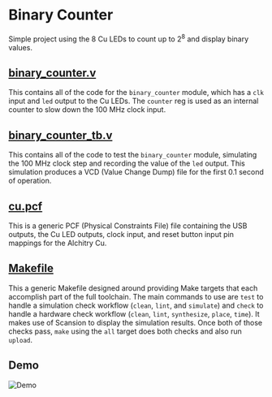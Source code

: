 # Binary Counter
Simple project using the 8 Cu LEDs to count up to 2<sup>8</sup> and display binary values.

## [binary_counter.v](binary_counter.v)
This contains all of the code for the `binary_counter` module, which has a `clk` input and `led` output to the Cu LEDs. The `counter` reg is used as an internal counter to slow down the 100 MHz clock input.

## [binary_counter_tb.v](binary_counter_tb.v)
This contains all of the code to test the `binary_counter` module, simulating the 100 MHz clock step and recording the value of the `led` output. This simulation produces a VCD (Value Change Dump) file for the first 0.1 second of operation.

## [cu.pcf](cu.pcf)
This is a generic PCF (Physical Constraints File) file containing the USB outputs, the Cu LED outputs, clock input, and reset button input pin mappings for the Alchitry Cu.

## [Makefile](Makefile)
This a generic Makefile designed around providing Make targets that each accomplish part of the full toolchain. The main commands to use are `test` to handle a simulation check workflow (`clean`, `lint`, and `simulate`) and `check` to handle a hardware check workflow (`clean`, `lint`, `synthesize`, `place`, `time`). It makes use of Scansion to display the simulation results. Once both of those checks pass, `make` using the `all` target does both checks and also run `upload`.

## Demo
![Demo](demo.gif)
